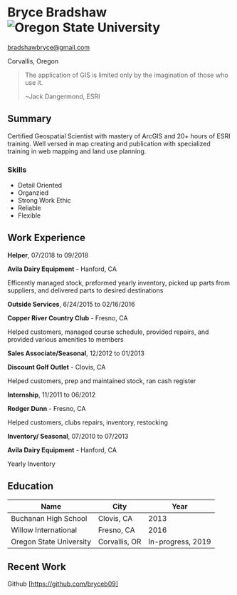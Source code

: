 # Bryce Bradshaw ![Oregon State University](https://specials-images.forbesimg.com/imageserve/559ad6c7e4b05c2c3431b14a/300x300.jpg?fit=scale&background=000000)

bradshawbryce@gmail.com

Corvallis, Oregon

> The application of GIS is limited only by the imagination of those who use it. 
>
> ~Jack Dangermond, ESRI

## Summary

Certified Geospatial Scientist with mastery of ArcGIS and 20+ hours of ESRI training.  Well versed in map creating and publication with specialized training in web mapping and land use planning.

### Skills

* Detail Oriented
* Organzied
* Strong Work Ethic
* Reliable
* Flexible

## Work Experience

**Helper**, 07/2018 to 09/2018

**Avila Dairy Equipment** - Hanford, CA

Efficently managed stock, preformed yearly inventory, picked up parts from suppliers, and delivered parts to desired destinations

**Outside Services**, 6/24/2015 to 02/16/2016

**Copper River Country Club** - Fresno, CA

Helped customers, managed course schedule, provided repairs, and provided various amenities to members

**Sales Associate/Seasonal**, 12/2012 to 01/2013

**Discount Golf Outlet** - Clovis, CA

Helped customers, prep and maintained stock, ran cash register

**Internship**, 11/2011 to 06/2012

**Rodger Dunn** - Fresno, CA

Helped customers, clubs repairs, inventory, restocking

**Inventory/ Seasonal**, 07/2010 to 07/2013

**Avila Dairy Equipment** - Hanford, CA

Yearly Inventory

## Education

| Name                    | City          | Year              |
| ----------------------- | ------------- | ----------------- |
| Buchanan High School    | Clovis, CA    | 2013              |
| Willow International    | Fresno, CA    | 2016              |
| Oregon State University | Corvallis, OR | In-progress, 2019 |

## Recent Work
Github [https://github.com/bryceb09]







